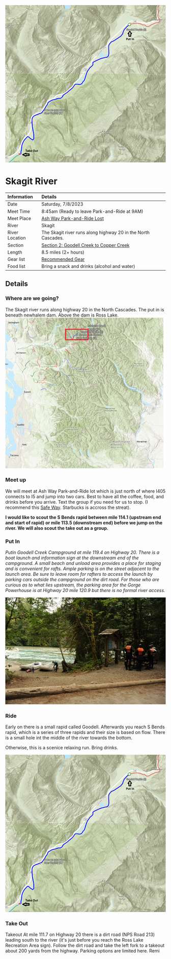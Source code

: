 ![Skagit header](./img/mapsection2.png)

# Skagit River
Information | Details
| :-- | :-- |
Date | Saturday, 7/8/2023
Meet Time | 8:45am (Ready to leave Park-and-Ride at 9AM)
Meet Place | [Ash Way Park-and-Ride Lost](https://www.soundtransit.org/ride-with-us/parking/snohomish-county/ash-way-park-ride-lot) 
River | Skagit
River Location | The Skagit river runs along highway 20 in the North Cascades.
Section | [Section 2: Goodell Creek to Copper Creek](https://www.americanwhitewater.org/content/River/view/river-detail/2206/main)
Length | 8.5 miles (2+ hours)
Gear list | [Recommended Gear](https://github.com/JonathanBuchner/plan/blob/main/rafting/river-gear.md)
Food list | Bring a snack and drinks (alcohol and water)



## Details
### Where are we going? 
The Skagit river runs along highway 20 in the North Cascades.  The put in is beneath newhalem dam.  Above the dam is Ross Lake.
![washington map](./img/waskagitmap.png)

### Meet up
We will meet at Ash Way Park-and-Ride lot which is just north of where I405 connects to I5 and jump into two cars.  Best to have all the coffee, food, and drinks before you arrive.  Text the group if you need for us to stop. (I recommend this [Safe Way](https://local.safeway.com/safeway/wa/everett/520-128th-st-sw.html?utm_source=G&utm_medium=Maps&utm_campaign=G+Places).  Starbucks is accross the streat).  

**I would like to scout the S Bends rapid between mile 114.1 (upstream end and start of rapid) or mile 113.5 (downstream end) before we jump on the river.  We will also scout the take out as a group.**

### Put In 
*Putin Goodell Creek Campground at mile 119.4 on Highway 20. There is a boat launch and information sign at the downstream end of the campground. A small beach and unload area provides a place for staging and is convenient for rafts. Ample parking is on the street adjacent to the launch area. Be sure to leave room for rafters to access the launch by parking cars outside the campground on the dirt road. For those who are curious as to what lies upstream, the parking area for the Gorge Powerhouse is at Highway 20 mile 120.9 but there is no formal river access.*

![Put in](./img/skagitputin.jpg)

### Ride
Early on there is a small rapid called Goodell.  Afterwards you reach S Bends rapid, which is a series of three rapids and their size is based on flow. There is a small hole int the middle of the river towards the bottom.

Otherwise, this is a scenice relaxing run.  Bring drinks.

![Full moon header](./img/mapsection2.png)

### Take Out
Takeout At mile 111.7 on Highway 20 there is a dirt road (NPS Road 213) leading south to the river (it's just before you reach the Ross Lake Recreation Area sign). Follow the dirt road and take the left fork to a takeout about 200 yards from the highway. Parking options are limited here.  Remi
